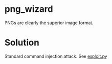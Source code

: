 # png_wizard

PNGs are clearly the superior image format.

# Solution

Standard command injection attack. See [exploit.py](./exploit.py)
